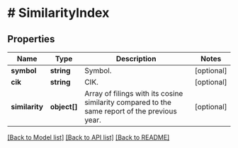 # # SimilarityIndex

## Properties

Name | Type | Description | Notes
------------ | ------------- | ------------- | -------------
**symbol** | **string** | Symbol. | [optional]
**cik** | **string** | CIK. | [optional]
**similarity** | **object[]** | Array of filings with its cosine similarity compared to the same report of the previous year. | [optional]

[[Back to Model list]](../../README.md#models) [[Back to API list]](../../README.md#endpoints) [[Back to README]](../../README.md)
